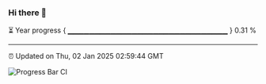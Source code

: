 ### Hi there 👋

⏳ Year progress { ▁▁▁▁▁▁▁▁▁▁▁▁▁▁▁▁▁▁▁▁▁▁▁▁▁▁▁▁▁▁ } 0.31 %

---

⏰ Updated on Thu, 02 Jan 2025 02:59:44 GMT

![Progress Bar CI](https://github.com/IshwaranRudhara/GIT-ACTION/workflows/Progress%20Bar%20CI/badge.svg)
